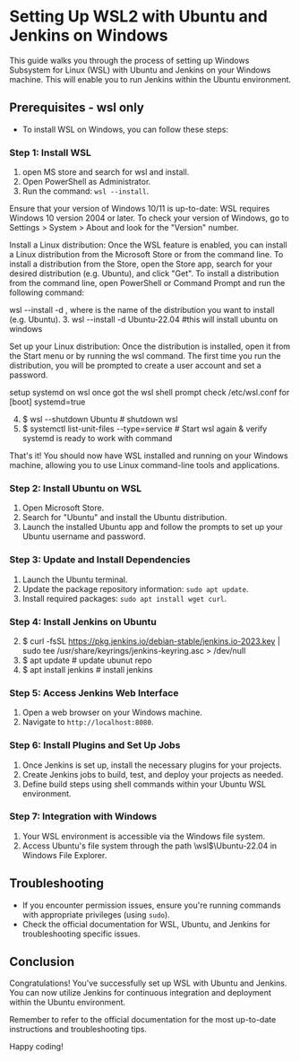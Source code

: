 # Setting Up WSL2 with Ubuntu and Jenkins on Windows

This guide walks you through the process of setting up Windows Subsystem for Linux (WSL) with Ubuntu and Jenkins on your Windows machine. This will enable you to run Jenkins within the Ubuntu environment.

## Prerequisites - wsl only

- To install WSL on Windows, you can follow these steps:
### Step 1: Install WSL
1. open MS store and search for wsl and install.
2. Open PowerShell as Administrator.
3. Run the command: `wsl --install`.
   
Ensure that your version of Windows 10/11 is up-to-date: WSL requires Windows 10 version 2004 or later. To check your version of Windows, go to Settings > System > About and look for the "Version" number.

Install a Linux distribution: Once the WSL feature is enabled, you can install a Linux distribution from the Microsoft Store or from the command line. To install a distribution from the Store, open the Store app, search for your desired distribution (e.g. Ubuntu), and click "Get". To install a distribution from the command line, open PowerShell or Command Prompt and run the following command: 

wsl --install -d <distro>, where <distro> is the name of the distribution you want to install (e.g. Ubuntu).
3. wsl --install -d Ubuntu-22.04  #this will install ubuntu on windows 

Set up your Linux distribution: Once the distribution is installed, open it from the Start menu or by running the wsl command. The first time you run the distribution, you will be prompted to create a user account and set a password.

setup systemd on wsl once got the wsl shell prompt check /etc/wsl.conf  for [boot] systemd=true

4. $ wsl --shutdown Ubuntu  # shutdown wsl
5. $ systemctl list-unit-files --type=service   # Start wsl again &  verify systemd is ready to work with command

That's it! You should now have WSL installed and running on your Windows machine, allowing you to use Linux command-line tools and applications.
### Step 2: Install Ubuntu on WSL

1. Open Microsoft Store.
2. Search for "Ubuntu" and install the Ubuntu distribution.
3. Launch the installed Ubuntu app and follow the prompts to set up your Ubuntu username and password.
### Step 3: Update and Install Dependencies

1. Launch the Ubuntu terminal.
2. Update the package repository information: `sudo apt update`.
3. Install required packages: `sudo apt install wget curl`.

### Step 4: Install Jenkins on Ubuntu
2. $ curl -fsSL https://pkg.jenkins.io/debian-stable/jenkins.io-2023.key | sudo tee /usr/share/keyrings/jenkins-keyring.asc > /dev/null
4. $ apt update # update ubunut repo
5. $ apt install jenkins # install jenkins

### Step 5: Access Jenkins Web Interface

1. Open a web browser on your Windows machine.
2. Navigate to `http://localhost:8080`.

### Step 6: Install Plugins and Set Up Jobs

1. Once Jenkins is set up, install the necessary plugins for your projects.
2. Create Jenkins jobs to build, test, and deploy your projects as needed.
3. Define build steps using shell commands within your Ubuntu WSL environment.

### Step 7: Integration with Windows

1. Your WSL environment is accessible via the Windows file system.
2. Access Ubuntu's file system through the path \\wsl$\Ubuntu-22.04 in Windows File Explorer.
## Troubleshooting

- If you encounter permission issues, ensure you're running commands with appropriate privileges (using `sudo`).
- Check the official documentation for WSL, Ubuntu, and Jenkins for troubleshooting specific issues.
## Conclusion

Congratulations! You've successfully set up WSL with Ubuntu and Jenkins. You can now utilize Jenkins for continuous integration and deployment within the Ubuntu environment.

Remember to refer to the official documentation for the most up-to-date instructions and troubleshooting tips.

Happy coding!
